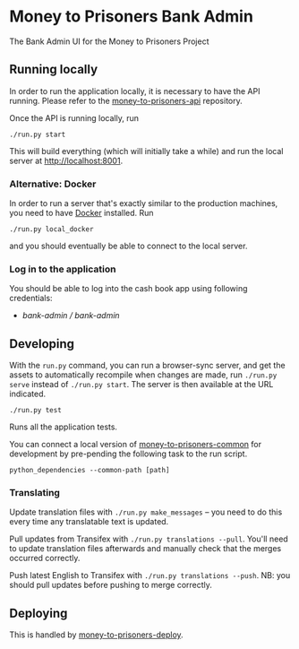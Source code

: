 # Money to Prisoners Bank Admin

The Bank Admin UI for the Money to Prisoners Project


## Running locally


In order to run the application locally, it is necessary to have the API running.
Please refer to the [money-to-prisoners-api](https://github.com/ministryofjustice/money-to-prisoners-api/) repository.

Once the API is running locally, run

```
./run.py start
```

This will build everything (which will initially take a while) and run
the local server at [http://localhost:8001](http://localhost:8001).

### Alternative: Docker

In order to run a server that's exactly similar to the production machines,
you need to have [Docker](https://www.docker.com/docker-toolbox) installed. Run

```
./run.py local_docker
```

and you should eventually be able to connect to the local server.

### Log in to the application

You should be able to log into the cash book app using following credentials:

- *bank-admin / bank-admin*

## Developing

With the `run.py` command, you can run a browser-sync server, and get the assets
to automatically recompile when changes are made, run `./run.py serve` instead of
`./run.py start`. The server is then available at the URL indicated.

```
./run.py test
```

Runs all the application tests.

You can connect a local version of [money-to-prisoners-common](https://github.com/ministryofjustice/money-to-prisoners-common/)
for development by pre-pending the following task to the run script.

```
python_dependencies --common-path [path]
```

### Translating

Update translation files with `./run.py make_messages` – you need to do this every time any translatable text is updated.

Pull updates from Transifex with ``./run.py translations --pull``. You'll need to update translation files afterwards and manually check that the merges occurred correctly.

Push latest English to Transifex with ``./run.py translations --push``. NB: you should pull updates before pushing to merge correctly.

## Deploying

This is handled by [money-to-prisoners-deploy](https://github.com/ministryofjustice/money-to-prisoners-deploy/).
